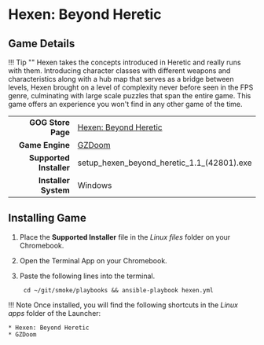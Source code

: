 # Hexen: Beyond Heretic

## Game Details

!!! Tip ""
    Hexen takes the concepts introduced in Heretic and really runs with them.  Introducing character classes with different weapons and characteristics along with a hub map that serves as a bridge between levels, Hexen brought on a level of complexity never before seen in the FPS genre, culminating with large scale puzzles that span the entire game.  This game offers an experience you won't find in any other game of the time.

|  |  |
|--:|:--|
| **GOG Store Page** | [Hexen: Beyond Heretic](https://www.gog.com/en/game/hexen_beyond_heretic) |
| **Game Engine** | [GZDoom](https://zdoom.org/index) |
| **Supported Installer** | setup_hexen_beyond_heretic_1.1_(42801).exe |
| **Installer System** | Windows |

## Installing Game
1. Place the **Supported Installer** file in the *Linux files* folder on your Chromebook.
1. Open the Terminal App on your Chromebook.
1. Paste the following lines into the terminal.

        cd ~/git/smoke/playbooks && ansible-playbook hexen.yml

!!! Note
    Once installed, you will find the following shortcuts in the *Linux apps* folder of the Launcher:
    
    * Hexen: Beyond Heretic
    * GZDoom